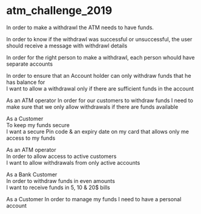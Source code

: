 # atm_challenge_2019

In order to make a withdrawl the ATM needs to have funds. 

In order to know if the withdrawl was successful or unsuccessful, the user should receive a message with withdrawl details

In order for the right person to make a withdrawl, each person whould have separate accounts

           
In order to ensure that an Account holder can only withdraw funds that he has balance for           
I want to allow a withdrawal only if there are sufficient funds in the account

As an ATM operator
In order for our customers to withdraw funds
I need to make sure that we only allow withdrawals if there
are funds available

As a Customer              
To keep my funds secure             
I want a secure Pin code & an expiry date on my card that allows only me access to my funds

As an ATM operator             
In order to allow access to active customers             
I want to allow withdrawals from only active accounts

As a Bank Customer    
In order to withdraw funds in even amounts  
I want to receive funds in 5, 10 & 20$ bills

As a Customer
In order to manage my funds
I need to have a personal account
